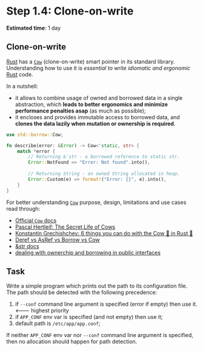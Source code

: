 Step 1.4: Clone-on-write
========================

__Estimated time__: 1 day




## Clone-on-write

[Rust] has a [`Cow`] (clone-on-write) smart pointer in its standard library. Understanding how to use it is _essential to write idiomatic and ergonomic_ [Rust] code.

In a nutshell: 
- it allows to combine usage of owned and borrowed data in a single abstraction, which __leads to better ergonomics and minimize performance penalties asap__ (as much as possible);
- it encloses and provides immutable access to borrowed data, and __clones the data lazily when mutation or ownership is required__.

```rust
use std::borrow::Cow;

fn describe(error: &Error) -> Cow<'static, str> {
    match *error {
        // Returning &'str - a borrowed reference to static str.
        Error::NotFound => "Error: Not found".into(),
        
        // Returning String - an owned String allocated in heap.
        Error::Custom(e) => format!("Error: {}", e).into(),
    }
}
```

For better understanding [`Cow`] purpose, design, limitations and use cases read through:
- [Official `Cow` docs][`Cow`]
- [Pascal Hertleif: The Secret Life of Cows][1]
- [Konstantin Grechishchev: 6 things you can do with the Cow 🐄 in Rust 🦀][2]
- [Deref vs AsRef vs Borrow vs Cow][3]
- [&str docs][4]
- [dealing with ownerchip and borrowing in public interfaces][5]


## Task

Write a simple program which prints out the path to its configuration file. The path should be detected with the following precedence:
1. if `--conf` command line argument is specified (error if empty) then use it.  <--- highest priority
2. if `APP_CONF` env var is specified (and not empty) then use it;
3. default path is `/etc/app/app.conf`;

If neither `APP_CONF` env var nor `--conf` command line argument is specified, then no allocation should happen for path detection.




[`Cow`]: https://doc.rust-lang.org/std/borrow/enum.Cow.html
[Rust]: https://www.rust-lang.org

[1]: https://deterministic.space/secret-life-of-cows.html
[2]: https://dev.to/kgrech/6-things-you-can-do-with-the-cow-in-rust-4l55
[3]: https://dev.to/zhanghandong/rust-concept-clarification-deref-vs-asref-vs-borrow-vs-cow-13g6
[4]: https://doc.rust-lang.org/std/primitive.str.html
[5]: https://phaazon.net/blog/on-owning-borrowing-pub-interface
